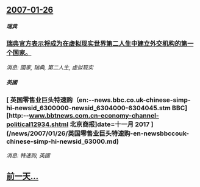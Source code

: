 ## [2007-01-26](/news/2007/01/26/index.md)

##### 瑞典
### [瑞典官方表示将成为在虚拟现实世界第二人生中建立外交机构的第一个国家。](/news/2007/01/26/瑞典官方表示将成为在虚拟现实世界第二人生中建立外交机构的第一个国家.md)
_消息: 國家, 瑞典, 第二人生, 虚拟现实_

##### 英國
### [ 英国零售业巨头特速购（en:--news.bbc.co.uk-chinese-simp-hi-newsid_6300000-newsid_6304000-6304045.stm BBC][http:--www.bbtnews.com.cn-economy-channel-political12934.shtml 北京商报]date=十一月 2017 ](/news/2007/01/26/英国零售业巨头特速购-en-newsbbccouk-chinese-simp-hi-newsid_63000.md)
_消息: 特速购, 英國_

## [前一天...](/news/2007/01/25/index.md)

